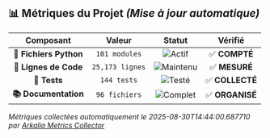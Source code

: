 ## 📊 **Métriques du Projet** *(Mise à jour automatique)*

<div align="center">

| **Composant** | **Valeur** | **Statut** | **Vérifié** |
|:-------------:|:---------:|:----------:|:------------:|
| **🐍 Fichiers Python** | `101 modules` | ![Actif](https://img.shields.io/badge/status-actif-brightgreen) | ✅ **COMPTÉ** |
| **📝 Lignes de Code** | `25,173 lignes` | ![Maintenu](https://img.shields.io/badge/status-maintenu-blue) | ✅ **MESURÉ** |
| **🧪 Tests** | `144 tests` | ![Testé](https://img.shields.io/badge/status-testé-green) | ✅ **COLLECTÉ** |
| **📚 Documentation** | `96 fichiers` | ![Complet](https://img.shields.io/badge/status-complet-yellow) | ✅ **ORGANISÉ** |

</div>

*Métriques collectées automatiquement le 2025-08-30T14:44:00.687710 par [Arkalia Metrics Collector](data/metrics.json)*
